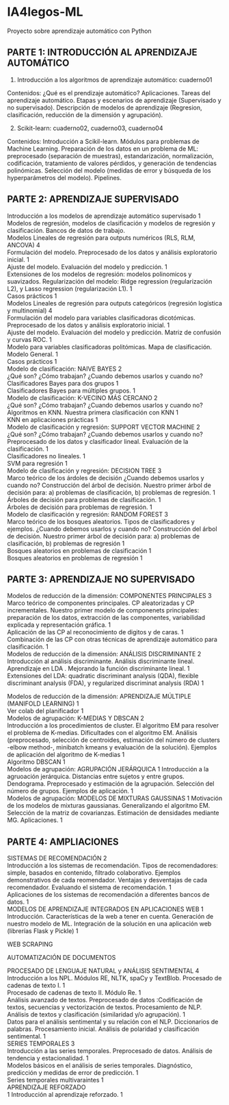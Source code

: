 # IA4legos-ML

Proyecto sobre aprendizaje automático con Python

## PARTE 1: INTRODUCCIÓN AL APRENDIZAJE AUTOMÁTICO		

1. Introducción a los algoritmos de aprendizaje automático: cuaderno01

Contenidos: ¿Qué es el prendizaje automático? Aplicaciones. Tareas del aprendizaje automático. Etapas y escenarios de aprendizaje (Supervisado y no supervisado). Descripción de modelos de aprendizaje (Regresion, clasificación, reducción de la dimensión y agrupación).	

2. Scikit-learn: cuaderno02, cuaderno03, cuaderno04

Contenidos: Introducción a Scikil-learn. Módulos para problemas de Machine Learning. Preparación de los datos en un problema de ML: preprocesado (separación de muestras), estandarización, normalización, codificación, tratamiento de valores pérdidos, y generación de tendencias polinómicas. Selección del modelo (medidas de error y búsqueda de los hyperparámetros del modelo). Pipelines.		

## PARTE 2: APRENDIZAJE SUPERVISADO					

Introducción a los modelos de aprendizaje automático supervisado		1	Modelos de regresión, modelos de clasificación y modelos de regresión y clasificación. Bancos de datos de trabajo.		
Modelos Lineales de regresión para outputs numéricos (RLS, RLM, ANCOVA)		4			
			Formulación del modelo. Preprocesado de los datos y análisis exploratorio inicial.	1	
			Ajuste del modelo. Evaluación del modelo y predicción.	1	
			Extensiones de los modelos de regresión: modelos polinomicos y suavizados. Regularización del modelo: Ridge regression (regularización L2), y Lasso regression (regularización L1). 	1	
			Casos prácticos	1	
Modelos Lineales de regresión para outputs categóricos (regresión logística y multinomial)		4			
			Formulación del modelo para variables clasificadoras dicotómicas. Preprocesado de los datos y análisis exploratorio inicial.	1	
			Ajuste del modelo. Evaluación del modelo y predicción.  Matriz de confusión y curvas ROC.	1	
			Modelo para variables clasificadoras politómicas. Mapa de clasificación. Modelo General.	1	
			Casos prácticos	1	
Modelo de clasificación: NAIVE BAYES		2			
			¿Qué son? ¿Cómo trabajan? ¿Cuando debemos usarlos y cuando no? Clasificadores Bayes para dos grupos	1	
			Clasificadores Bayes para múltiples grupos.	1	
Modelo de clasificación: K-VECINO MÁS CERCANO		2			
			¿Qué son? ¿Cómo trabajan? ¿Cuando debemos usarlos y cuando no? Algoritmos en KNN. Nuestra primera clasificación con KNN	1	
			KNN en aplicaciones prácticas	1	
Modelo de clasificación y regresión: SUPPORT VECTOR MACHINE		2			
			¿Qué son? ¿Cómo trabajan? ¿Cuando debemos usarlos y cuando no? Preprocesado de los datos y clasificador lineal. Evaluación de la clasificación.	1	
			Clasificadores no lineales.	1	
			SVM para regresión	1	
Modelo de clasificación y regresión: DECISION TREE		3			
			Marco teórico de los árdoles de decisión ¿Cuando debemos usarlos y cuando no? Construcción del árbol de decisión. Nuestro primer árbol de decisión para: a) problemas de clasificación,  b) problemas de regresión. 	1	
			Árboles de decisión para problemas de clasificación.	1	
			Árboles de decisión para problemas de regresión.	1	
Modelo de clasificación y regresión: RANDOM FOREST		3			
			Marco teórico de los bosques aleatorios. Tipos de clasificadores y ejemplos. ¿Cuando debemos usarlos y cuando no? Construcción del árbol de decisión. Nuestro primer árbol de decisión para: a) problemas de clasificación, b) problemas de regresión	1	
			Bosques aleatorios en problemas de clasificación	1	
			Bosques aleatorios en problemas de regresión	1	
## PARTE 3: APRENDIZAJE NO SUPERVISADO					
Modelos de reducción de la dimensión: COMPONENTES PRINCIPALES		3			
			Marco teórico de componentes principales. CP aleatorizadas y CP incrementales. Nuestro primer modelo de componenets principales: preparación de los datos, extracción de las componentes, variabilidad explicada y representación gráfica. 	1	
			Aplicación de las CP al reconocimiento de digitos y de caras.	1	
			Combinación de las CP con otras técnicas de aprendizaje automático para clasificación.	1	
Modelos de reducción de la dimensión: ANÁLISIS DISCRIMINANTE		2			
			Introducción al análisis discriminante. Análisis discriminante lineal. Aprendizaje en LDA . Mejorando la función discriminante lineal.	1	
			Extensiones del LDA: quadratic discriminant analysis (QDA), flexible discriminant analysis (FDA), y regularized discriminat analysis (RDA)	1	
					
Modelos de reducción de la dimensión: APRENDIZAJE MÚLTIPLE (MANIFOLD LEARNING)		1			
			Ver colab del planificador	1	
Modelos de agrupación: K-MEDIAS Y DBSCAN		2			
			Introducción a los procedimientos de cluster. El algoritmo EM para resolver el problema de K-medias. Dificultades con el algoritmo EM. Análisis (preprocesado, selección de centroides, estimación del número de clusters -elbow method-, minibatch kmeans y evaluación de la solución). Ejemplos de aplicación del algoritmo de K-medias	1	
			Algoritmo DBSCAN	1	
Modelos de agrupación: AGRUPACIÓN JERÁRQUICA		1	Introducción a la agruoación jerárquica. Distancias entre sujetos y entre grupos. Dendograma. Preprocesado y estimación de la agrupación. Selección del número de grupos. Ejemplos de aplicación.	1	
Modelos de agrupación: MODELOS DE MIXTURAS GAUSSINAS		1	Motivación de los modelos de mixturas gaussianas. Generalizando el algoritmo EM. Selección de la matriz de covarianzas. Estimación de densidades mediante MG. Aplicaciones.	1	

## PARTE 4: AMPLIACIONES					

SISTEMAS DE RECOMENDACIÓN		2			
			Introducción a los sistemas de recomendación. Tipos de recomendadores: simple, basados en contenido, filtrado colaborativo. Ejemplos demonstrativos de cada reomendador. Ventajas y desventajas de cada recomendador. Evaluando el sistema de recomendación.	1	
			Aplicaciones de los sistemas de recomendación a diferentes bancos de datos.	1	
MODELOS DE APRENDIZAJE INTEGRADOS EN APLICACIONES WEB		1			
			Introducción. Características de la web a tener en cuenta. Generación de nuestro modelo de ML. Integración de la solución en una aplicación web (librerías Flask y Pickle)	1	
					
WEB SCRAPING					
					
AUTOMATIZACIÓN DE DOCUMENTOS					
					
PROCESADO DE LENGUAJE NATURAL y ANÁLISIS SENTIMENTAL		4			
			Introducción a los NPL. Módulos RE, NLTK, spaCy y TextBlob. Procesado de cadenas de texto I.	1	
			Procesado de cadenas de texto II. Módulo Re.	1	
			Análisis avanzado de textos. Preprocesado de datos :Codificación de textos, secuencias y vectorización de textos. Procesamiento de NLP. Análisis de textos y clasificación (similaridad y/o agrupación).	1	
			Datos para el análisis sentimental y su relación con el NLP. Diccionarios de palabras. Procesamiento inicial. Análisis de polaridad y clasificación sentimental.	1	
SERIES TEMPORALES		3			
			Introducción a las series temporales. Preprocesado de datos. Análisis de tendencia y estacionalidad. 	1	
			Modelos básicos en el análisis de series temporales. Diagnóstico, predicción y medidas de error de predicción.	1	
			Series temporales multivaraintes	1	
APRENDIZAJE REFORZADO					
		1	Introducción al aprendizaje reforzado.	1	
